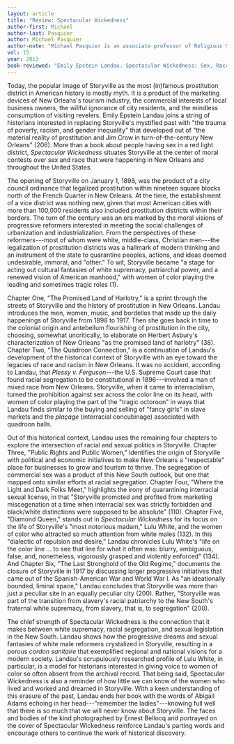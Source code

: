 ```yaml
---
layout: article
title: "Review: Spectacular Wickedness"
author-first: Michael
author-last: Pasquier
author: Michael Pasquier
author-note: "Michael Pasquier is an associate professor of Religious Studies at Louisiana State University."
vol: 15
year: 2013
book-reviewed: "Emily Epstein Landau. Spectacular Wickedness: Sex, Race, and Memory in Storyville, New Orleans. Baton Rouge: Louisiana State University, 2013. xviii + 310 pp. ISBN 978-0-80715-014-6."
---
```


Today, the popular image of Storyville as the most (in)famous
prostitution district in American history is mostly myth. It is a
product of the marketing devices of New Orleans's tourism industry, the
commercial interests of local business owners, the willful ignorance of
city residents, and the mindless consumption of visiting revelers. Emily
Epstein Landau joins a string of historians interested in replacing
Storyville's mystified past with "the trauma of poverty, racism, and
gender inequality" that developed out of "the material reality of
prostitution and Jim Crow in turn-of-the-century New Orleans" (206).
More than a book about people having sex in a red light district,
*Spectacular Wickedness* situates Storyville at the center of moral
contests over sex and race that were happening in New Orleans and
throughout the United States.

The opening of Storyville on January 1, 1898, was the product of a city
council ordinance that legalized prostitution within nineteen square
blocks north of the French Quarter in New Orleans. At the time, the
establishment of a vice district was nothing new, given that most
American cities with more than 100,000 residents also included
prostitution districts within their borders. The turn of the century was
an era marked by the moral visions of progressive reformers interested
in meeting the social challenges of urbanization and industrialization.
From the perspectives of these reformers---most of whom were white,
middle-class, Christian men---the legalization of prostitution districts
was a hallmark of modern thinking and an instrument of the state to
quarantine peoples, actions, and ideas deemed undesirable, immoral, and
"other." To wit, Storyville became "a stage for acting out cultural
fantasies of white supremacy, patriarchal power, and a renewed vision of
American manhood," with women of color playing the leading and sometimes
tragic roles (1).

Chapter One, "The Promised Land of Harlotry," is a sprint through the
streets of Storyville and the history of prostitution in New Orleans.
Landau introduces the men, women, music, and bordellos that made up the
daily happenings of Storyville from 1898 to 1917. Then she goes back in
time to the colonial origin and antebellum flourishing of prostitution
in the city, choosing, somewhat uncritically, to elaborate on Herbert
Asbury's characterization of New Orleans "as the promised land of
harlotry" (38). Chapter Two, "The Quadroon Connection," is a
continuation of Landau's development of the historical context of
Storyville with an eye toward the legacies of race and racism in New
Orleans. It was no accident, according to Landau, that *Plessy v.
Ferguson*---the U.S. Supreme Court case that found racial segregation to
be constitutional in 1896---involved a man of mixed race from New
Orleans. Storyville, when it came to interracialism, turned the
prohibition against sex across the color line on its head, with women of
color playing the part of the "tragic octoroon" in ways that Landau
finds similar to the buying and selling of "fancy girls" in slave
markets and the *plaçage* (interracial concubinage) associated with
quadroon balls.

Out of this historical context, Landau uses the remaining four chapters
to explore the intersection of racial and sexual politics in Storyville.
Chapter Three, "Public Rights and Public Women," identifies the origin
of Storyville with political and economic initiatives to make New
Orleans a "respectable" place for businesses to grow and tourism to
thrive. The segregation of commercial sex was a product of this New
South outlook, but one that mapped onto similar efforts at racial
segregation. Chapter Four, "Where the Light and Dark Folks Meet,"
highlights the irony of quarantining interracial sexual license, in that
"Storyville promoted and profited from marketing miscegenation at a time
when interracial sex was strictly forbidden and black/white distinctions
were supposed to be absolute" (110). Chapter Five, "Diamond Queen,"
stands out in *Spectacular Wickedness* for its focus on the life of
Storyville's "most notorious madam," Lulu White, and the women of color
who attracted so much attention from white males (132). In this
"dialectic of repulsion and desire," Landau chronicles Lulu White's
"life on the color line ... to see that line for what it often was:
blurry, ambiguous, false, and, nonetheless, vigorously grasped and
violently enforced" (134). And Chapter Six, "The Last Stronghold of the
Old Regime," documents the closure of Storyville in 1917 by discussing
larger progressive initiatives that came out of the Spanish-American War
and World War I. As "an ideationally bounded, liminal space," Landau
concludes that Storyville was more than just a peculiar site in an
equally peculiar city (200). Rather, "Storyville was part of the
transition from slavery's racial patriarchy to the New South's fraternal
white supremacy, from slavery, that is, to segregation" (200).

The chief strength of Spectacular Wickedness is the connection that it
makes between white supremacy, racial segregation, and sexual
legislation in the New South. Landau shows how the progressive dreams
and sexual fantasies of white male reformers crystalized in Storyville,
resulting in a porous *cordon sanitaire* that exemplified regional and
national visions for a modern society. Landau's scrupulously researched
profile of Lulu White, in particular, is a model for historians
interested in giving voice to women of color so often absent from the
archival record. That being said, Spectacular Wickedness is also a
reminder of how little we can know of the women who lived and worked and
dreamed in Storyville. With a keen understanding of this erasure of the
past, Landau ends her book with the words of Abigail Adams echoing in
her head---"remember the ladies"---knowing full well that there is so
much that we will never know about Storyville. The faces and bodies of
the kind photographed by Ernest Bellocq and portrayed on the cover of
Spectacular Wickedness reinforce Landau's parting words and encourage
others to continue the work of historical discovery.
